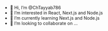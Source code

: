- 👋 Hi, I’m @ChTayyab786
- 👀 I’m interested in React, Next.js and Node.js
- 🌱 I’m currently learning Next.js and Node.js
- 💞️ I’m looking to collaborate on ...
